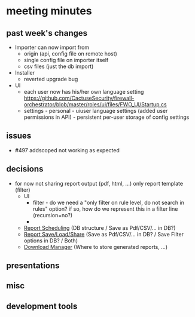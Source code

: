 # meeting minutes

## past week's changes
- Importer can now import from 
  - origin (api, config file on remote host)
  - single config file on importer itself
  - csv files (just the db import)
- Installer
  - reverted upgrade bug
- UI 
  - each user now has his/her own language setting <https://github.com/CactuseSecurity/firewall-orchestrator/blob/master/roles/ui/files/FWO_UI/Startup.cs>
  - settings - personal - uiuser language settings (added user permissions in API) - persistent per-user storage of config settings

## issues
- #497 addscoped not working as expected

## decisions
- for now not sharing report output (pdf, html, ...) only report template (filter)
  - UI
    - filter - do we need a "only filter on rule level, do not search in rules" option? if so, how do we represent this in a filter line (recursion=no?) 
    - 
  - [Report Scheduling](https://github.com/CactuseSecurity/firewall-orchestrator/issues/270) (DB structure / Save as Pdf/CSV/... in DB?)
  - [Report Save/Load/Share](https://github.com/CactuseSecurity/firewall-orchestrator/issues/335) (Save as Pdf/CSV/... in DB? / Save Filter options in DB? / Both)
  - [Download Manager](https://github.com/CactuseSecurity/firewall-orchestrator/issues/395) (Where to store generated reports, ...)

## presentations

## misc

## development tools
